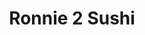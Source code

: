 ---
layout: place
title: "Ronnie 2 Sushi"
permalink: /alaska/anchorage/ronnie-2-sushi.html
stateAbbr: AK
stateName: Alaska
cityName: Anchorage
seo:
  name: "Ronnie 2 Sushi"
  type: Restaurant
  links: https://ronnie2.com/
description: "Looking for sushi in Anchorage, Alaska? Check out Ronnie 2 Sushi for a delightful Japanese dining experience. Enjoy a variety of sushi and other dishes in a ..."
place_id: ChIJxcDwQqKWyFYRIkTmj-QO59A
photos:
  - name: >-
      places/ChIJxcDwQqKWyFYRIkTmj-QO59A/photos/AeeoHcJ-kUCfIPW50WTtjDRwLuMJ0GzV0Z9NaM9_vR7_broYRXjzDgpG16bzDs0krTkBiQxepGW4uBlaMGDtTHIfaBsAf-P7o5ERZDpXwc8-EeebceNphckPsLUaJ-E2SH12y4IASGB_sHtDkOl510D0l8EUuF8L2jfeJjewojCGcb2pezWDBmqeJ7W7xQR_ohKlEpvZ8lpYMhUHGde5HZUsqFOpiX-n52EJEmHkpycEEzVWDX9n8ZU70qpxgOvvDEJYvUvMbA6CUZSMyYeCfTwgWHkNkdfn9L1p2a-sfaHT9qZvW_Ku-PIWSNzRHb2lLrwBYiAKKQgBInK43Gk0xm7T4cPOStgHCW8ewmM0ALJS9nF28edYxDaRo-LVl8zXDXu3pJlfNyj8pXi_MaECLHEGtklubab6L1FXeSFJj7CpQWfVlw
    widthPx: 1733
    heightPx: 1483
    authorAttributions:
      - displayName: Dan A
        uri: https://maps.google.com/maps/contrib/101849554320368938370
        photoUri: >-
          https://lh3.googleusercontent.com/a/ACg8ocI0RNV5f6e8HIiqklMYkO7av6mcR0nsBHrXPR5VWX9fQWTDZw=s100-p-k-no-mo
    flagContentUri: >-
      https://www.google.com/local/imagery/report/?cb_client=maps_api_places.places_api&image_key=!1e10!2sCIHM0ogKEICAgIDa37fndg&hl=en-US
    googleMapsUri: >-
      https://www.google.com/maps/place//data=!3m4!1e2!3m2!1sCIHM0ogKEICAgIDa37fndg!2e10!4m2!3m1!1s0x56c896a242f0c0c5:0xd0e70ee48fe64422
  - name: >-
      places/ChIJxcDwQqKWyFYRIkTmj-QO59A/photos/AeeoHcKxo4_c4B_gAgpYAuoPowb7HCv4XHF6pGiorCmMEa7-vuXC6hct70JBrqWfUOFqDXupFm0G3tEp6kfJ5Vvl-X2E94goBlghLljqgrAj0bhpj4iCYDYaNTmHdnvmM0465GNTqFfFycWRFb9jSJWtMghdygtoRq_SfHTKrdKumah7KXhFtChJ8P__0Xie74xSS6-ZVifEUEKtxTm-GZBbeK8oO71sfdbUQQrf2Tc4LRC_v7oLg987E5QWwGvZPa9qB5KJBnjFmqeJHzgl2eOFZbfp7giAxedqA2I7fZ6xVYw4SuphUb2M8fUEPoEsrTA1qYzlcIs8zILijpJIV0hxLJlbUZHOTnli17Jp-OeckHkQ4opemFC-LaN5jkBnjUipK9ZaNml80WoKyrTdBiokej74OMCMS75p2WkboQbWN5jQAA
    widthPx: 4032
    heightPx: 2268
    authorAttributions:
      - displayName: Elizabeth Angasan
        uri: https://maps.google.com/maps/contrib/117653443537659801063
        photoUri: >-
          https://lh3.googleusercontent.com/a-/ALV-UjUYuvHARVli6op_NCAie2S3neDx_w8hY3a6gbvg4C-LTLwas-2C=s100-p-k-no-mo
    flagContentUri: >-
      https://www.google.com/local/imagery/report/?cb_client=maps_api_places.places_api&image_key=!1e10!2sCIHM0ogKEICAgIDM_oysCg&hl=en-US
    googleMapsUri: >-
      https://www.google.com/maps/place//data=!3m4!1e2!3m2!1sCIHM0ogKEICAgIDM_oysCg!2e10!4m2!3m1!1s0x56c896a242f0c0c5:0xd0e70ee48fe64422
  - name: >-
      places/ChIJxcDwQqKWyFYRIkTmj-QO59A/photos/AeeoHcIIaMQMRErT6_mpcYJHHhh2obxR1HZOkEIex7Qu1PBD2ANJCEHp9qdCvlhJVwHxAvUoGFhL3sGXZ_3MLPhRZxKHUH6WiU192CGX0_fMd7T8MXaUBgUXYdjXQD5EWxCDOCS-Xd_SYFtBUjXCJhTTk6zstGRUPGEb4fMjxZmw8bdxjKF7h9nI8hj1MV38F1fS-3m2ugmk1bELX-F-PmW74pOU5DjbhSQUOTQPugsiuIIdsTB4RZPBJFFGnCHs5AHyxKsoCUqqZn7mmbPYe9z31GZK-48Xug3QU_hmZedY5J_GHUDyEi8XKicakBawGzw7TburVNGztI_FIuuawYE7rlbGjYXOG5Mp1jFevjlXD3SQjFcL_wmXPp8hCD3e_RV7Ul7akFtXUwIQk-g2ID2idSNf8kgjnT-lZXJQb-41VQA
    widthPx: 4000
    heightPx: 3000
    authorAttributions:
      - displayName: AK Erika Johensen
        uri: https://maps.google.com/maps/contrib/117564476824324241325
        photoUri: >-
          https://lh3.googleusercontent.com/a-/ALV-UjUfx7LkEGiXGW_aFUZnnKJpFQSF4U5j1EMVTNVwIaqVJRCp57l5=s100-p-k-no-mo
    flagContentUri: >-
      https://www.google.com/local/imagery/report/?cb_client=maps_api_places.places_api&image_key=!1e10!2sCIHM0ogKEICAgICtpYS2aQ&hl=en-US
    googleMapsUri: >-
      https://www.google.com/maps/place//data=!3m4!1e2!3m2!1sCIHM0ogKEICAgICtpYS2aQ!2e10!4m2!3m1!1s0x56c896a242f0c0c5:0xd0e70ee48fe64422
  - name: >-
      places/ChIJxcDwQqKWyFYRIkTmj-QO59A/photos/AeeoHcJ4yOhlIGRXvtcrsM-y7_5fJRJiEiFgySYtNITuoMyhD0ZgXdXsLhvLeuPYtr41rvn0KxG-9Ka0Rl3NC2dX41Y9R0ZyKgcBdreQ010bVsBN5_CMqWSlZfGf7PPy3UIHTs54HtqwTKyDcLNGkzLqnBliJ31PqSyiISHJLHSpp8DMM3QK_01GV01Zg1_ycXs0-RVNlVIZoqBGaSvdpj-X9Ocw2E1d4jVIL4fV0VMZefJ-zii8_6VJcXNAJXKdNHJLGc25JvHahXdgtwmwwlzXw6jb25zNd0YnJKrM9npDywxg7Y-LWlAdyTYOXcst-KF32VljKK86Nsz0w8mJMmJ73N9olklCSF9-yEcuPUwsrAb5fN89AV8jaypxJG5yuXOhLYGWwjwKgxBeof-5PkAkypfjM9A4F489LHeqHmP9jHzjDw
    widthPx: 4032
    heightPx: 2268
    authorAttributions:
      - displayName: Eileen Something
        uri: https://maps.google.com/maps/contrib/107379900678288019940
        photoUri: >-
          https://lh3.googleusercontent.com/a/ACg8ocJwpp5Eug0sDZo6f-MpdoxfL5T99AtOf7LQ0FCUkVtbyIVY5A=s100-p-k-no-mo
    flagContentUri: >-
      https://www.google.com/local/imagery/report/?cb_client=maps_api_places.places_api&image_key=!1e10!2sCIHM0ogKEICAgIC_gNayCA&hl=en-US
    googleMapsUri: >-
      https://www.google.com/maps/place//data=!3m4!1e2!3m2!1sCIHM0ogKEICAgIC_gNayCA!2e10!4m2!3m1!1s0x56c896a242f0c0c5:0xd0e70ee48fe64422
  - name: >-
      places/ChIJxcDwQqKWyFYRIkTmj-QO59A/photos/AeeoHcKDV2VUXQRXGGOc6aV2B6DsskzAiPfFE9BE7WZp3TmL2kSlShpVGCPivxT6EOzuHj02ERKP0wZlrrKtsQAmM7oXXAI0Hmoq7mlN2Bm8Lo4JErmDnGr5sDeBCddrCNIwlxGOSvAlh6NTAgOzLERGECj1QZL4A1VXB6P9C6S4dDSAT4p9wVCIrxCYo_Uf7gkYYIhTlUCXthTi6--4lHgb_BE9XrfB-zkLU0rDP4Elx8xxWxBYtEbWS1lCIPsduVq7ARCpH0x32imAeLBiUA5PfxAre9R1YcEXz1RkyjCIkYoS_B5PfQwG6p7Aq02coj4KwoVizxGNIOffPOgf7ISsX-oOpFl81yuCqKo_iUIaYLEQXlc7ym1VjqmPByTwaKjsxsV7i4AiF04o8BBIDrP4uUIOi6nHYGjCLSwF6jOyDJFOM4w
    widthPx: 3000
    heightPx: 4000
    authorAttributions:
      - displayName: Angel Gonzales
        uri: https://maps.google.com/maps/contrib/115098978937799490379
        photoUri: >-
          https://lh3.googleusercontent.com/a/ACg8ocKSBcXHwVaW0i_UdGxeTduOxOaD3UwFc2Z91ieF7DlrA1Mi-A=s100-p-k-no-mo
    flagContentUri: >-
      https://www.google.com/local/imagery/report/?cb_client=maps_api_places.places_api&image_key=!1e10!2sCIHM0ogKEICAgICPwYyf-AE&hl=en-US
    googleMapsUri: >-
      https://www.google.com/maps/place//data=!3m4!1e2!3m2!1sCIHM0ogKEICAgICPwYyf-AE!2e10!4m2!3m1!1s0x56c896a242f0c0c5:0xd0e70ee48fe64422
  - name: >-
      places/ChIJxcDwQqKWyFYRIkTmj-QO59A/photos/AeeoHcK8PBBRU7yzX39jaxQkoYzOCg7Iq53snuQJZ4wn61NLAhfmeUiexzspnul5Pbi2Hnq1P6b1VeptY-hF80ZJ7gz8300XiracdfKiquvPdi4Yh4zRIdPss6Ki12PSdSSWwzuz0uCdLS-1AU62RmnUjfF3viMb_vaD8uWdApZ6xPLjQ4rSRKwfPSz3SvBeCnOULfDlqdj2Pv_Ij3ZRSaFdAGMM0mfzGX4AmdaGCbYyUPhRXRj4Bdg1PUWZ7Y4MTXFwiVAKj91S96jOAA1zHYgSNGkK_xP4KhZf6QZoVhkSDvfhZ3JIt8PdFmI5KBI-lmRutJOA9iJb0pKuo5J-lbGbLqX8PKvMeqCex-ehCkeIGFmG43vvHuXsNvEF9Pgl_EzLYKpoI2jMSULtes2RFnSGBjhc_fdYsFkeDMYlQ_VrzYrLVw
    widthPx: 3600
    heightPx: 4800
    authorAttributions:
      - displayName: Magan Katnis
        uri: https://maps.google.com/maps/contrib/102430015953323528228
        photoUri: >-
          https://lh3.googleusercontent.com/a/ACg8ocKmdMsoECZZMNKZmrUIL3wZZ4fQ5_R8VWTK8Kr9GOMqyh6uZg=s100-p-k-no-mo
    flagContentUri: >-
      https://www.google.com/local/imagery/report/?cb_client=maps_api_places.places_api&image_key=!1e10!2sCIHM0ogKEICAgID_y8-XKQ&hl=en-US
    googleMapsUri: >-
      https://www.google.com/maps/place//data=!3m4!1e2!3m2!1sCIHM0ogKEICAgID_y8-XKQ!2e10!4m2!3m1!1s0x56c896a242f0c0c5:0xd0e70ee48fe64422
  - name: >-
      places/ChIJxcDwQqKWyFYRIkTmj-QO59A/photos/AeeoHcKWRh_vVJMB_y826EK7CjwYtqn8V0zMacUTC-2jPntU_SiDjIgQuyBvW_8J-IyWK925iBmLzqnzV86Bsx6plgFC6m8k6oDZgYqWC1azA6f0sj9sab2aHKfbj1lHKDMh6VGd77vJJxP9KVU9-JGQuCLRdmO-4-CPDKEPGP9RM_k-_7PtWrgsDtb2jQsPeL22kCbfnb_hfzJnWlaB2q3vGSN5HsF6GD4ulZYyhZHjLu7JsJSN2lIWSWk6F70gkgmOi5OLT7byWN2agwP2wYSRTvLRzAXuYMZzbIAyERCyR6jORkBGsEB7lKA-nqtc21f1sMsUjzeLUQInUsswVtl0l0Hboep8TQe4oIGXen3Fdb32s-E1S1OrAZC6FjWjXnbgXr-u36xmWTNaCl6cuemZdLZWLxybPLf85uN-VtOqgsh8hdE
    widthPx: 3000
    heightPx: 3392
    authorAttributions:
      - displayName: Thecla Greenlee
        uri: https://maps.google.com/maps/contrib/102910768857745318587
        photoUri: >-
          https://lh3.googleusercontent.com/a-/ALV-UjWSVdTmPPvenVAwPWhYBInwWALL93rMXglnpqeU_3YjI4GHJS47=s100-p-k-no-mo
    flagContentUri: >-
      https://www.google.com/local/imagery/report/?cb_client=maps_api_places.places_api&image_key=!1e10!2sCIHM0ogKEICAgICT-rn5uwE&hl=en-US
    googleMapsUri: >-
      https://www.google.com/maps/place//data=!3m4!1e2!3m2!1sCIHM0ogKEICAgICT-rn5uwE!2e10!4m2!3m1!1s0x56c896a242f0c0c5:0xd0e70ee48fe64422
  - name: >-
      places/ChIJxcDwQqKWyFYRIkTmj-QO59A/photos/AeeoHcLc8jOxPq1VJW610sFxwlQgiFkq6DO4Myvb7zLD7SYKLE3OHNVYDcpYAPGFZmGVVTr1ok7npCoXHGsqx_qY97kRrIw198UjK2cCWfu1M85ExXx5dxU61jlmAEkur6LNH4JGKLdRYhOQeGvjKpQLwqOMK6HCWsLyioOyVVVl97VO6d8Edd-Vj5f0rM0pQ_PmPMLPRaQBotHv19mHqmmUM5lq7T0TVs7PE1M9dKvRKoQwfDJQC9jpVRjsR7_KDMeLWKrwd60nljFIajd2iWfcFM5OHojMkq1TV-pw6tAMcIP_j2pN-t-yrGFkTzQ67SCq-ycArBZ3O818dyJvYFBCkpInMdwqp5nUPyPkFsmoNHhhxYTcI6GmnvUw9OwAC_aO-gPZYQ65vVAWtqp9lG4HPLx6cO-0nP9uKTMtJ_x967AHU-M
    widthPx: 4624
    heightPx: 3472
    authorAttributions:
      - displayName: Duangkamol L.
        uri: https://maps.google.com/maps/contrib/116965289825625649305
        photoUri: >-
          https://lh3.googleusercontent.com/a-/ALV-UjWzDmg8R4F5Y26BC0rYD6XB5XLP-IupfKyYnhBcuEQoZkRaI851=s100-p-k-no-mo
    flagContentUri: >-
      https://www.google.com/local/imagery/report/?cb_client=maps_api_places.places_api&image_key=!1e10!2sCIHM0ogKEICAgIC1ufi5owE&hl=en-US
    googleMapsUri: >-
      https://www.google.com/maps/place//data=!3m4!1e2!3m2!1sCIHM0ogKEICAgIC1ufi5owE!2e10!4m2!3m1!1s0x56c896a242f0c0c5:0xd0e70ee48fe64422
  - name: >-
      places/ChIJxcDwQqKWyFYRIkTmj-QO59A/photos/AeeoHcLR0HGKrS4j7xwnIbnpfrE1fUFvgxR49gaLQYmSnSnJNBkrRr-3MwOG9p_DbLcwjp1frVMLceUJ_y8jQHys5_TNTJAqYqtfLzrCbSfTQW7xGBHEn5ewlB56r_vTiaAg1BhCEug6EJj0xU7Q49sDcIUgz1HsXyJTC8OkPe6o7n6tKAFDaVntADLnTp75lR2H5Hvxr0K77A8EpwJEqjAquSpz4FWcJdQ8JNCqrtkPMu2qiihRIiwhvsPJ6glOalJGdxRFCuYL44Ob--_x7ovGmZtKVuyJ4NxEDC1fX2ApGSlWXdJO76vDBUG-M0t9zbBCnPuDCtM1_zskX-DOZlBVy6EvEVwe8ThdOWWMtv3aCra9tc3SHK9vMYjnxZOjy3lUyR-Il_S7lKUsCR5FIjuBatNU-ZU5m8cdq7OVTehCaMxtww
    widthPx: 3472
    heightPx: 4624
    authorAttributions:
      - displayName: Duangkamol L.
        uri: https://maps.google.com/maps/contrib/116965289825625649305
        photoUri: >-
          https://lh3.googleusercontent.com/a-/ALV-UjWzDmg8R4F5Y26BC0rYD6XB5XLP-IupfKyYnhBcuEQoZkRaI851=s100-p-k-no-mo
    flagContentUri: >-
      https://www.google.com/local/imagery/report/?cb_client=maps_api_places.places_api&image_key=!1e10!2sCIHM0ogKEICAgIC1ufi5Uw&hl=en-US
    googleMapsUri: >-
      https://www.google.com/maps/place//data=!3m4!1e2!3m2!1sCIHM0ogKEICAgIC1ufi5Uw!2e10!4m2!3m1!1s0x56c896a242f0c0c5:0xd0e70ee48fe64422
  - name: >-
      places/ChIJxcDwQqKWyFYRIkTmj-QO59A/photos/AeeoHcI-LfjrOKA28ZKoHFgsHSApMfVluNL_09kOJLfp_ku96j4XgurVGS5qubTFifNUMQTS7g19JlxlO_MS1HCvw7IINYc3GJTyGvSLwPa1Vs4j_Zkp9mg1-0q6-qikyXRJv4IF-0yVNnbkdOT_he_L5zU0AJzCXbFum3KtDSLpcWY4Jw_d_bK15s5wPatmhCugYYOGxdd9PTC6jw505umxIEk26WOCd4IXw2hOytYg1hVJ9zuvXZZPz9hYQ2Q86yWNvOhyBlhu5rhTNmwT8V4UMchIbxa8eBv_kPR566kk3xdN_37L5sWTdpJQ_p2o7u_7jdTTYLTAh5itdQT_Xq1K504oOkI2KCpHcLK_MX_Dinkk4Gi4L5peOISHbKilt3iUIJYGDJDQGLpKzgU48xzWbOnwHT-QowPYN4aXJnQAuVI
    widthPx: 1942
    heightPx: 2064
    authorAttributions:
      - displayName: Dan A
        uri: https://maps.google.com/maps/contrib/101849554320368938370
        photoUri: >-
          https://lh3.googleusercontent.com/a/ACg8ocI0RNV5f6e8HIiqklMYkO7av6mcR0nsBHrXPR5VWX9fQWTDZw=s100-p-k-no-mo
    flagContentUri: >-
      https://www.google.com/local/imagery/report/?cb_client=maps_api_places.places_api&image_key=!1e10!2sCIHM0ogKEICAgIDa37f6Zg&hl=en-US
    googleMapsUri: >-
      https://www.google.com/maps/place//data=!3m4!1e2!3m2!1sCIHM0ogKEICAgIDa37f6Zg!2e10!4m2!3m1!1s0x56c896a242f0c0c5:0xd0e70ee48fe64422
address: 924 Muldoon Rd, Anchorage, AK 99504, USA
street: 924 Muldoon Rd
city: Anchorage
state: AK
zip: '99504'
country: USA
neighborhood: Northeast Anchorage
latitude: '61.213940'
longitude: '-149.734147'
accessibility_options:
  wheelchairAccessibleParking: true
  wheelchairAccessibleEntrance: true
  wheelchairAccessibleRestroom: true
  wheelchairAccessibleSeating: true
business_status: OPERATIONAL
name: Ronnie 2 Sushi
google_maps_links:
  directionsUri: >-
    https://www.google.com/maps/dir//''/data=!4m7!4m6!1m1!4e2!1m2!1m1!1s0x56c896a242f0c0c5:0xd0e70ee48fe64422!3e0
  placeUri: https://maps.google.com/?cid=15053016654338737186
  writeAReviewUri: >-
    https://www.google.com/maps/place//data=!4m3!3m2!1s0x56c896a242f0c0c5:0xd0e70ee48fe64422!12e1
  reviewsUri: >-
    https://www.google.com/maps/place//data=!4m4!3m3!1s0x56c896a242f0c0c5:0xd0e70ee48fe64422!9m1!1b1
  photosUri: >-
    https://www.google.com/maps/place//data=!4m3!3m2!1s0x56c896a242f0c0c5:0xd0e70ee48fe64422!10e5
primary_type: Sushi Restaurant
opening_hours:
  regular: null
  current: null
secondary_opening_hours:
  regular:
    weekdayDescriptions: null
    type: null
  current:
    weekdayDescriptions: null
    type: null
phone: (907) 338-0001
price_level: PRICE_LEVEL_MODERATE
price_range: $20 &ndash; $30
rating: '4.5'
rating_count: 898
website: https://ronnie2.com/
reviews: null
parking_options: null
payment_options: null
allow_dogs: null
curbside_pickup: null
delivery: null
dine_in: null
good_for_children: null
good_for_groups: null
good_for_sports: null
live_music: null
menu_for_children: null
outdoor_seating: null
reservable: null
restroom: null
serves_beer: null
serves_breakfast: null
serves_brunch: null
serves_cocktails: null
serves_coffee: null
serves_dinner: null
serves_dessert: null
serves_lunch: null
serves_vegetarian_food: null
serves_wine: null
takeout: null
summary: null

---